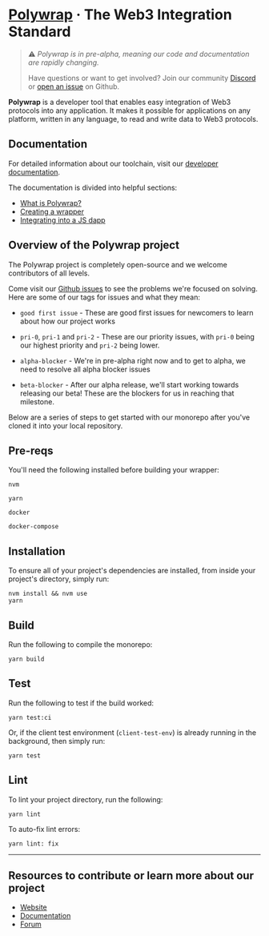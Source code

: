 # [**Polywrap**](https://polywrap.io) &middot; The Web3 Integration Standard

> ⚠️ _Polywrap is in pre-alpha, meaning our code and documentation are rapidly changing._
>
> Have questions or want to get involved? Join our community [Discord](https://discord.com/invite/Z5m88a5qWu) or [open an issue](https://github.com/polywrap/monorepo/issues) on Github.

**Polywrap** is a developer tool that enables easy integration of Web3 protocols into any application. It makes it possible for applications on any platform, written in any language, to read and write data to Web3 protocols.

## Documentation

For detailed information about our toolchain, visit our [developer documentation](https://docs.polywrap.io/).

The documentation is divided into helpful sections:

- [What is Polywrap?](https://docs.polywrap.io/getting-started/what-is-polywrap)
- [Creating a wrapper](https://docs.polywrap.io/guides/create-as-wrapper/project-setup)
- [Integrating into a JS dapp](https://docs.polywrap.io/guides/create-js-dapp/install-client)

## Overview of the Polywrap project

The Polywrap project is completely open-source and we welcome contributors of all levels.

Come visit our [Github issues](https://github.com/polywrap/monorepo/issues) to see the problems we're focused on solving. Here are some of our tags for issues and what they mean:

- `good first issue` - These are good first issues for newcomers to learn about how our project works

- `pri-0`, `pri-1` and `pri-2` - These are our priority issues, with `pri-0` being our highest priority and `pri-2` being lower.

- `alpha-blocker` - We're in pre-alpha right now and to get to alpha, we need to resolve all alpha blocker issues

- `beta-blocker` - After our alpha release, we'll start working towards releasing our beta! These are the blockers for us in reaching that milestone.

Below are a series of steps to get started with our monorepo after you've cloned it into your local repository.

## Pre-reqs

You'll need the following installed before building your wrapper:

`nvm`

`yarn`

`docker`

`docker-compose`

## Installation

To ensure all of your project's dependencies are installed, from inside your project's directory, simply run:

```
nvm install && nvm use
yarn
```

## Build

Run the following to compile the monorepo:

`yarn build`

## Test

Run the following to test if the build worked:

```
yarn test:ci
```

Or, if the client test environment (`client-test-env`) is already running in the background, then simply run:

```
yarn test
```

## Lint

To lint your project directory, run the following:

```
yarn lint
```

To auto-fix lint errors:

```
yarn lint: fix
```

---

## Resources to contribute or learn more about our project

- [Website](https://polywrap.io/)
- [Documentation](https://docs.polywrap.io/)
- [Forum](https://forum.polywrap.io/)

